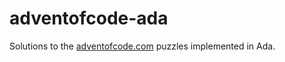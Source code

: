 # adventofcode-ada
Solutions to the [adventofcode.com](adventofcode.com) puzzles implemented in Ada.
